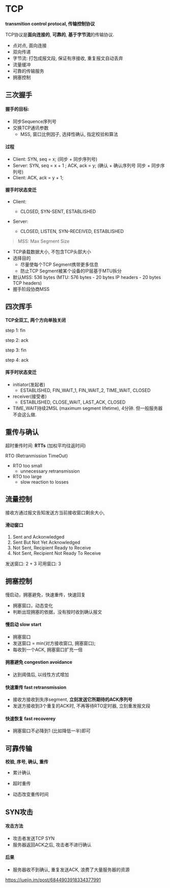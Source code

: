 # TCP

**transmition control protocal, 传输控制协议**

TCP协议是**面向连接的**, **可靠的**, **基于字节流**的传输协议.



- 点对点, 面向连接
- 双向传递
- 字节流: 打包成报文段, 保证有序接收, 重复报文自动丢弃
- 流量缓冲
- 可靠的传输服务
- 拥塞控制



## 三次握手

#### 握手的目标:

- 同步Sequence序列号
- 交换TCP通讯参数
    - MSS, 窗口比例因子, 选择性确认, 指定校验和算法



#### 过程

- Client: SYN, seq = x; (同步 + 同步序列号)
- Server: SYN, seq = x + 1 ; ACK, ack = y; (确认 + 确认序列号 同步 + 同步序列号)
- Client: ACK, ack = y + 1;



#### 握手时状态变迁

- Client:
  
    - CLOSED, SYN-SENT, ESTABLISHED
- Server:
  
    - CLOSED, LISTEN, SYN-RECEIVED, ESTABLISHED
    
    


> MSS: Max Segment Size
- TCP承载数据大小, 不包含TCP头部大小
- 选择目的
    - 尽量使每个TCP Segment携带更多信息
    - 防止TCP Segment被某个设备的IP层基于MTU拆分
- 默认MSS: 536 bytes (MTU: 576 bytes - 20 bytes IP headers - 20 bytes TCP headers)
- 握手阶段协商MSS









## 四次挥手

**TCP全双工, 两个方向单独关闭**

step 1: fin

step 2: ack

 step 3: fin

step 4: ack



#### 挥手时状态变迁

- initiator(发起者)
  - ESTABLISHED, FIN_WAIT_1, FIN_WAIT_2, TIME_WAIT, CLOSED
- receiver(接受者)
  - ESTABLISHED, CLOSE_WAIT, LAST_ACK, CLOSED
- TIME_WAIT持续2MSL (maximum segment lifetime), 4分钟. 但一般服务器不会这么做.



## 重传与确认

超时重传时间: **RTTs** (加权平均往返时间)

RTO (Retranmission TimeOut)

- RTO too small
    - unnecessary retransmission
- RTO too large
    - slow reaction to losses



## 流量控制

接收方通过报文告知发送方当前接收窗口剩余大小,



#### 滑动窗口

1. Sent and Ackonwledged
2. Sent But Not Yet Acknowledged
3. Not Sent, Recipient Ready to Receive
4. Not Sent, Recipient Not Ready To Receive

发送窗口: 2 + 3
可用窗口: 3



## 拥塞控制

慢启动，拥塞避免，快速重传，快速回复

- 拥塞窗口，动态变化
- 判断出现拥塞的依据，没有按时收到确认报文

#### 慢启动 slow start

- 拥塞窗口
- 发送窗口 = min(对方接收窗口, 拥塞窗口);
- 每收到一个ACK, 拥塞窗口扩充一倍



#### 拥塞避免 congestion avoidance

- 达到阈值后, 以线性方式增加



#### 快速重传 fast retransmission

- 接收方接收到失序segment, **立刻发送它所期待的ACK序列号**
- 发送方接收到3个重复的ACK时, 不再等待RTO定时器, 立刻重发报文段



#### 快速恢复 fast recoverey

- 拥塞窗口不必降到1 (比如降低一半)即可



## 可靠传输

**校验, 序号, 确认, 重传**

- 累计确认
- 超时重传

- 动态改变重传时间



## SYN攻击

#### 攻击方法

- 攻击者发送TCP SYN
- 服务器返回ACK之后, 攻击者不进行确认



#### 后果

- 服务器收不到确认, 重复发送ACK, 浪费了大量服务器的资源





https://juejin.im/post/6844903918334377991